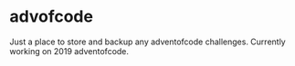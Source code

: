# advofcode
Just a place to store and backup any adventofcode challenges. Currently working on 2019 adventofcode.
